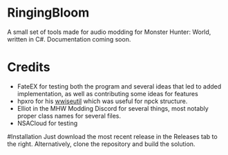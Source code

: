 # RingingBloom
A small set of tools made for audio modding for Monster Hunter: World, written in C#.
Documentation coming soon.

# Credits
* FateEX for testing both the program and several ideas that led to added implementation, as well as contributing some ideas for features
* hpxro for his [wwiseutil](https://github.com/hpxro7/wwiseutil) which was useful for npck structure.
* Elliot in the MHW Modding Discord for several things, most notably proper class names for several files.
* NSACloud for testing

#Installation
Just download the most recent release in the Releases tab to the right. Alternatively, clone the repository and build the solution.
